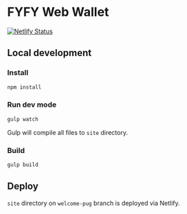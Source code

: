 # FYFY Web Wallet

[![Netlify Status](https://api.netlify.com/api/v1/badges/9ffaecaf-6a70-4d3a-b1db-d89e635a6af1/deploy-status)](https://app.netlify.com/sites/fyfy-web-wallet-dev/deploys)

## Local development

### Install

```sh
npm install
```

### Run dev mode
 
```sh
gulp watch
```

Gulp will compile all files to `site` directory. 

### Build
```sh
gulp build
```


## Deploy

`site` directory on `welcome-pug` branch is deployed via Netlify. 


